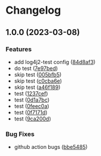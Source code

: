 # Changelog

## 1.0.0 (2023-03-08)


### Features

* add log4j2-test config ([84d8af3](https://github.com/hks2002/test/commit/84d8af3a7e4a4b3b3bf9647da7f3690da9814165))
* do test ([7e97bed](https://github.com/hks2002/test/commit/7e97bedfa0149de2cdb50c1757b03905ac2c9dfa))
* skip test ([005bfb5](https://github.com/hks2002/test/commit/005bfb51d0e4c9eec62a01e59fd77b209797b50a))
* skip test ([c0cba6e](https://github.com/hks2002/test/commit/c0cba6eec7d0195160c00af4f61d81eda568dec0))
* skip test ([a46f189](https://github.com/hks2002/test/commit/a46f189d1c016e3b2600b5e9cf6e510ee960a2e9))
* test ([1237cef](https://github.com/hks2002/test/commit/1237cef9942dc2e4fbbd529ac0e8e0d5399022db))
* test ([0d1a7bc](https://github.com/hks2002/test/commit/0d1a7bcb01b532787bd2f2fce16bd11680cdefc0))
* test ([0feec0a](https://github.com/hks2002/test/commit/0feec0a71b34a56bcc02779206acc1227a55b074))
* test ([0f7171d](https://github.com/hks2002/test/commit/0f7171d3f0b075591009a9a0ac77dfe0b699b450))
* test ([9ca200d](https://github.com/hks2002/test/commit/9ca200d8ec673b48c206b78de9cc3ccd49d9a10a))


### Bug Fixes

* github action bugs ([bbe5485](https://github.com/hks2002/test/commit/bbe5485aa87b9861cf14f5de83e9de13fdae8ae1))
